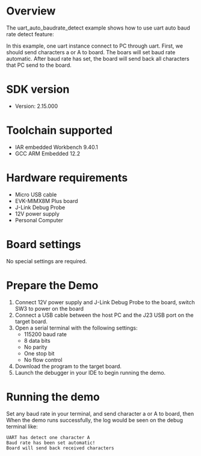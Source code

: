 Overview
========
The uart_auto_baudrate_detect example shows how to use uart auto baud rate detect feature:

In this example, one uart instance connect to PC through uart. First, we should send characters a or A to board. 
The boars will set baud rate automatic. After baud rate has set, the board will send back all characters that PC
send to the board.

SDK version
===========
- Version: 2.15.000

Toolchain supported
===================
- IAR embedded Workbench  9.40.1
- GCC ARM Embedded  12.2

Hardware requirements
=====================
- Micro USB cable
- EVK-MIMX8M Plus board
- J-Link Debug Probe
- 12V power supply
- Personal Computer

Board settings
==============
No special settings are required.



Prepare the Demo
================
1.  Connect 12V power supply and J-Link Debug Probe to the board, switch SW3 to power on the board
2.  Connect a USB cable between the host PC and the J23 USB port on the target board.
3.  Open a serial terminal with the following settings:
    - 115200 baud rate
    - 8 data bits
    - No parity
    - One stop bit
    - No flow control
4.  Download the program to the target board.
5.  Launch the debugger in your IDE to begin running the demo.


Running the demo
================
Set any baud rate in your terminal, and send character a or A to board, then  
When the demo runs successfully, the log would be seen on the debug terminal like:

~~~~~~~~~~~~~~~~~~~~~~~~~~~~~~~~~~~~~~~~
UART has detect one character A
Baud rate has been set automatic!
Board will send back received characters
~~~~~~~~~~~~~~~~~~~~~~~~~~~~~~~~~~~~~~~~
